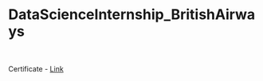 # DataScienceInternship_BritishAirways

<br>

Certificate - <a href="https://forage-uploads-prod.s3.amazonaws.com/completion-certificates/British%20Airways/NjynCWzGSaWXQCxSX_British%20Airways_Wc2LnBM6Jr9Yr73Ho_1685875167847_completion_certificate.pdf">Link</a>
